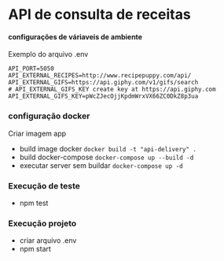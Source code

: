 # API de consulta de receitas

#### configurações de váriaveis de ambiente

Exemplo do arquivo .env

```
API_PORT=5050
API_EXTERNAL_RECIPES=http://www.recipepuppy.com/api/
API_EXTERNAL_GIFS=https://api.giphy.com/v1/gifs/search
# API_EXTERNAL_GIFS_KEY create key at https://api.giphy.com
API_EXTERNAL_GIFS_KEY=pWcZJecOjjKpdmWrxVX66ZC0DkZ8p3ua

```
### configuração docker

Criar imagem app
- build image docker
```docker build -t "api-delivery" .```
- build docker-compose
```docker-compose up --build -d```
- executar server sem buildar
```docker-compose up -d```
### Execução de teste

- npm test

### Execução projeto

- criar arquivo .env
- npm start 
